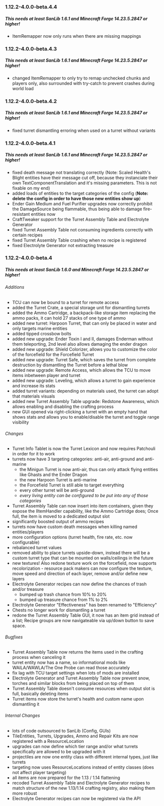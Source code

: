 ### 1.12.2-4.0.0-beta.4.4
##### This needs at least SanLib 1.6.1 and Minecraft Forge 14.23.5.2847 or higher!
* ItemRemapper now only runs when there are missing mappings

### 1.12.2-4.0.0-beta.4.3
##### This needs at least SanLib 1.6.1 and Minecraft Forge 14.23.5.2847 or higher!
* changed ItemRemapper to only try to remap unchecked chunks and players only, also surrounded with try-catch to prevent crashes during world load

### 1.12.2-4.0.0-beta.4.2
##### This needs at least SanLib 1.6.1 and Minecraft Forge 14.23.5.2847 or higher!
* fixed turret dismantling erroring when used on a turret without variants

### 1.12.2-4.0.0-beta.4.1
##### This needs at least SanLib 1.6.1 and Minecraft Forge 14.23.5.2847 or higher!

* fixed death message not translating correctly (Note: Scaled Health's Blight entities have their message cut off, because they instanciate their own TextComponentTranslation and it's missing parameters. This is not fixable on my end)
* added loads of entities to the target categories of the config (**Note: delete the config in order to have those new entities show up**)
* Ender Gain Medium and Fuel Purifier upgrades now correctly prohibit the DamageSource being flammable, thus being able to damage fire-resistant entities now
* CraftTweaker support for the Turret Assembly Table and Electrolyte Generator
* fixed Turret Assembly Table not consuming ingredients correctly with certain recipes
* fixed Turret Assembly Table crashing when no recipe is registered
* fixed Electrolyte Generator not extracting treasure


### 1.12.2-4.0.0-beta.4
##### This needs at least SanLib 1.6.0 and Minecraft Forge 14.23.5.2847 or higher!

###### _Additions_
* TCU can now be bound to a turret for remote access
* added the Turret Crate, a special storage unit for dismantling turrets
* added the Ammo Cartridge, a backpack-like storage item replacing the ammo packs, it can hold 27 stacks of one type of ammo
* added new turret: Harpoon Turret, that can only be placed in water and only targets marine entities
* added tipped crossbow bolts
* added new upgrade: Ender Toxin I and II, damages Enderman without them teleporting, 2nd level also allows damaging the ender dragon
* added new upgrade: Shield Colorizer, allows you to customize the color of the forcefield for the Forcefield Turret
* added new upgrade: Turret Safe, which saves the turret from complete destruction by dismantling the Turret before a lethal blow
* added new upgrade: Remote Access, which allows the TCU to move items inbetween player and turret
* added new upgrade: Leveling, which allows a turret to gain experience and increase its stats
* added turret variants: depending on materials used, the turret can adopt that materials visuals
* added new Turret Assembly Table upgrade: Redstone Awareness, which allows enabling and disabling the crafting process
* new GUI opened via right-clicking a turret with an empty hand that shows stats and allows you to enable/disable the turret and toggle range visibility

###### _Changes_
* Turret Info Tablet is now the Turret Lexicon and now requires Patchouli in order for it to work
* turrets now have 3 targeting categories: anti-air, anti-ground and anti-marine
  - the Minigun Turret is now anti-air, thus can only attack flying entities like Ghasts and the Ender Dragon
  - the new Harpoon Turret is anti-marine
  - the Forcefield Turret is still able to target everything
  - every other turret will be anti-ground
  - _every living entity can be configured to be put into any of those categories_
* Turret Assembly Table can now insert into item containers, given they expose the IItemHandler capability, like the Ammo Cartridge does; Once full, the item is moved to a dedicated output slot
* significantly boosted output of ammo recipes
* turrets now have custom death messages when killing named entities/players
* more configuration options (turret health, fire rate, etc. now configurable)
* rebalanced turret values
* removed ability to place turrets upside-down, instead there will be a custom turret type that can be mounted on walls/ceilings in the future
* new textures! Also redone texture work on the forcefield, now supports recolorization - resource pack makers can now configure the texture, move speed and direction of each layer, remove and/or define new layers
* Electrolyte Generator recipes can now define the chances of trash and/or treasure
    - bumped up trash chance from 10% to 20%
    - bumped up treasure chance from 1% to 2%
* Electrolyte Generator "Effectiveness" has been renamed to "Efficiency"
* Chests no longer work for dismantling a turret
* redone the Turret Assembly Table GUI, it now has an item grid instead of a list; Recipe groups are now navigateable via up/down button to save space.

###### _Bugfixes_
* Turret Assembly Table now returns the items used in the crafting process when canceling it
* turret entity now has a name, so informational mods like WAILA/WAWLA/The One Probe can read those accurately
* fix lag with TCU target settings when lots of mods are installed
* Electrolyte Generator and Turret Assembly Table now prevent snow, torches and similar blocks from being placed on top of them
* Turret Assembly Table doesn't consume resources when output slot is full, basically deleting items
* Turret items now store the turret's health and custom name upon dismantling it
  
###### _Internal Changes_
* lots of code outsourced to SanLib (Config, GUIs)
* TileEntities, Turrets, Upgrades, Ammo and Repair Kits are now registered with a ResourceLocation
* upgrades can now define which tier range and/or what turrets specifically are allowed to be upgraded with it
* projectiles are now one entity class with different internal types, just like turrets
* targeting now uses ResourceLocations instead of entity classes (does not affect player targeting)
* all items are now prepared for the 1.13 / 1.14 flattening
* recoded Turret Assembly Table and Electrolyte Generator recipes to match structure of the new 1.13/1.14 crafting registry, also making them more robust
* Electrolyte Generator recipes can now be registered via the API
